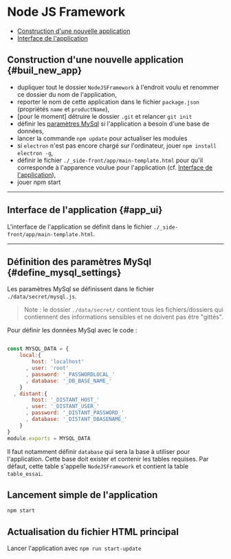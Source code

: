 # Node JS Framework

* [Construction d'une nouvelle application](#buil_new_app)
* [Interface de l'application](#app_ui)

## Construction d'une nouvelle application {#buil_new_app}

* dupliquer tout le dossier `NodeJSFramework` à l'endroit voulu et renommer ce dossier du nom de l'application,
* reporter le nom de cette application dans le fichier `package.json` (propriétés `name` et `productName`),
* [pour le moment] détruire le dossier `.git` et relancer `git init`
* définir les [paramètres MySql](#define_mysql_settings) si l'application a besoin d'une base de données,
* lancer la commande `npm update` pour actualiser les modules
* si `electron` n'est pas encore chargé sur l'ordinateur, jouer `npm install electron -g`,
* définir le fichier `./_side-front/app/main-template.html` pour qu'il corresponde à l'apparence voulue pour l'application (cf. [Interface de l'application](#app_ui)),
* jouer npm start


---

## Interface de l'application {#app_ui}

L'interface de l'application se définit dans le fichier `./_side-front/app/main-template.html`.

---

## Définition des paramètres MySql {#define_mysql_settings}

Les paramètres MySql se définissent dans le fichier `./data/secret/mysql.js`.

> Note : le dossier `./data/secret/` contient tous les fichiers/dossiers qui contiennent des informations sensibles et ne doivent pas être "gittés".

Pour définir les données MySql avec le code :

```javascript

const MYSQL_DATA = {
    local:{
        host: 'localhost'
      , user: 'root'
      , password: '_PASSWORDLOCAL_'
      , database: '_DB_BASE_NAME_'
    }
  , distant:{
        host: '_DISTANT_HOST_'
      , user: '_DISTANT_USER_'
      , password: '_DISTANT_PASSWORD_'
      , database: '_DISTANT_DBASENAME_'
    }
}
module.exports = MYSQL_DATA

```

Il faut notamment définir `database` qui sera la base à utiliser pour l'application. Cette base doit exister et contenir les tables requises. Par défaut, cette table s'appelle `NodeJSFramework` et contient la table `table_essai`.

## Lancement simple de l'application

`npm start`

## Actualisation du fichier HTML principal

Lancer l'application avec `npm run start-update`
